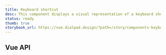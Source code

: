```yaml
---
title: Keyboard shortcut
desc: This component displays a visual representation of a keyboard shortcut to the user.
status: ready
thumb: true
storybook_url: https://vue.dialpad.design/?path=/story/components-keyboard-shortcut--default
---
```


<code-well-header>
  <dt-keyboard-shortcut shortcut="{cmd}+Ctrl+X"/>
</code-well-header>
<code-well-header bgclass="d-bgc-black-700">
  <dt-keyboard-shortcut inverted shortcut="{cmd}+Ctrl+X"/>
</code-well-header>

## Vue API

<component-vue-table component-name="keyboardshortcut" />
